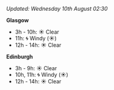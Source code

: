 *Updated: Wednesday 10th August 02:30*

**Glasgow**

* 3h - 10h: :sunny: Clear
* 11h: :cyclone: Windy (:sunny:)
* 12h - 14h: :sunny: Clear

**Edinburgh**

* 3h - 9h: :sunny: Clear
* 10h, 11h: :cyclone: Windy (:sunny:)
* 12h - 14h: :sunny: Clear
